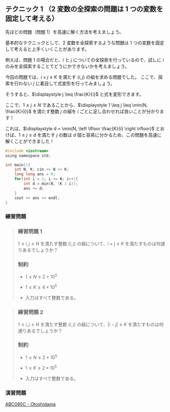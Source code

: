 ## テクニック 1 （$2$ 変数の全探索の問題は $1$ つの変数を固定して考える）

先ほどの問題（問題 $1$）を高速に解く方法を考えましょう。

基本的なテクニックとして、$2$ 変数を全探索するような問題は $1$ つの変数を固定して考えると上手くいくことがあります。

例えば、問題 $1$ の場合だと、$i$ と $j$ についての全探索を行っているので、試しに $i$ のみを全探索することでどうにかできないかを考えましょう。

今回の問題では、$i \times j \leq K$ を満たす $(i, j)$ の組を求める問題でした。
ここで、探索を行わない $j$ に着目して式変形を行ってみましょう。

そうすると、$\displaystyle j \leq \frac{K}{i}$ と式を変形できます。

ここで、$1 \leq j \leq N$ であることから、$\displaystyle 1 \leq j \leq \min(N, \frac{K}{i})$ を満たす整数 $j$ の組を $i$ ごとに足し合わせれば良いことが分かります！

これは、$\displaystyle d = \min(N, \left \lfloor \frac{K}{i} \right \rfloor)$ とおけば、$1 \leq j \leq d$ を満たす $j$ の数は $d$ 個と容易に分かるため、この問題を高速に解くことができました！

```c
#include <iostream>
using namespace std;

int main(){
    int N, K; cin >> N >> K;
    long long ans = 0;
    for(int i = 1; i <= N; i++){
        int d = min(N, (K / i));
        ans += d;
    }
    cout << ans << endl;
}
```

### 練習問題

> ### 練習問題 1
>
> $1 \leq i, j \leq N$ を満たす整数 $(i, j)$ の組について、$i + j \leq K$ を満たすものは何通りあるでしょうか？
>
> ### 制約
>
> - $1 \leq N \leq 2 \times 10^{5}$
>
> - $1 \leq K \leq 4 \times 10^{5}$
>
> - 入力はすべて整数である。

> ### 練習問題 2
>
> $1 \leq i, j \leq N$ を満たす整数 $(i, j)$ の組について、$| i - j | \leq K$ を満たすものは何通りあるでしょうか？
>
> ### 制約
>
> - $1 \leq N \leq 2 \times 10^{5}$
>
> - $1 \leq K \leq 2 \times 10^{5}$
>
> - 入力はすべて整数である。

### 演習問題

[ABC085C - Otoshidama](https://atcoder.jp/contests/abc085/tasks/abc085_c)
